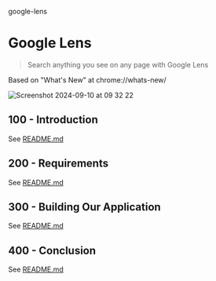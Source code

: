 google-lens
# Google Lens

> Search anything you see on any page with Google Lens

Based on "What's New" at chrome://whats-new/

![Screenshot 2024-09-10 at 09 32 22](https://github.com/user-attachments/assets/4e4546ca-10c6-43ee-b374-2d4cdff0025d)

## 100 - Introduction

See [README.md](./100/README.md)

## 200 - Requirements

See [README.md](./200/README.md)

## 300 - Building Our Application

See [README.md](./300/README.md)

## 400 - Conclusion

See [README.md](./400/README.md)
